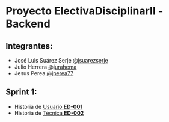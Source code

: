 # Proyecto ElectivaDisciplinarII -Backend 

## Integrantes:
* José Luis Suárez Serje [@jsuarezserje](https://github.com/jsuarezserje) 
* Julio Herrera [@jurahema](https://github.com/jurahema) 
* Jesus Perea [@jperea77](https://github.com/jperea77)

## Sprint  1:
* Historia de [Usuario **ED-001**](https://github.com/jsuarezserje/usuario_ED-001/tree/main)
* Historia  de [Técnica **ED-002**]()
